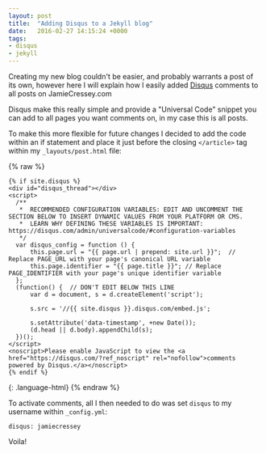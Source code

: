 ```yaml
---
layout: post
title:  "Adding Disqus to a Jekyll blog"
date:   2016-02-27 14:15:24 +0000
tags:
- disqus
- jekyll
---
```


Creating my new blog couldn't be easier, and probably warrants a post of its own, however here I will explain how I easily added [Disqus](https://disqus.com/) comments to all posts on JamieCressey.com

Disqus make this really simple and provide a "Universal Code" snippet you can add to all pages you want comments on, in my case this is all posts.

To make this more flexible for future changes I decided to add the code within an if statement and place it just before the closing `</article>` tag within my `_layouts/post.html` file:

{% raw %}
~~~
{% if site.disqus %}
<div id="disqus_thread"></div>
<script>
  /**
   *  RECOMMENDED CONFIGURATION VARIABLES: EDIT AND UNCOMMENT THE SECTION BELOW TO INSERT DYNAMIC VALUES FROM YOUR PLATFORM OR CMS.
   *  LEARN WHY DEFINING THESE VARIABLES IS IMPORTANT: https://disqus.com/admin/universalcode/#configuration-variables
   */
  var disqus_config = function () {
      this.page.url = "{{ page.url | prepend: site.url }}";  // Replace PAGE_URL with your page's canonical URL variable
      this.page.identifier = "{{ page.title }}"; // Replace PAGE_IDENTIFIER with your page's unique identifier variable
  };
  (function() {  // DON'T EDIT BELOW THIS LINE
      var d = document, s = d.createElement('script');

      s.src = '//{{ site.disqus }}.disqus.com/embed.js';

      s.setAttribute('data-timestamp', +new Date());
      (d.head || d.body).appendChild(s);
  })();
</script>
<noscript>Please enable JavaScript to view the <a href="https://disqus.com/?ref_noscript" rel="nofollow">comments powered by Disqus.</a></noscript>
{% endif %}
~~~
{: .language-html}
{% endraw %}

To activate comments, all I then needed to do was set `disqus` to my username within `_config.yml`:

    disqus: jamiecressey

Voila!
